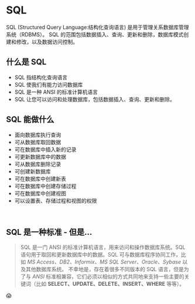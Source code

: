 # SQL

SQL (Structured Query Language:结构化查询语言) 是用于管理关系数据库管理系统（RDBMS）。 SQL 的范围包括数据插入、查询、更新和删除，数据库模式创建和修改，以及数据访问控制。
<br/> 

## 什么是 SQL
* SQL 指结构化查询语言
* SQL 使我们有能力访问数据库
* SQL 是一种 ANSI 的标准计算机语言
* SQL 让您可以访问和处理数据库，包括数据插入、查询、更新和删除。

## SQL 能做什么
* 面向数据库执行查询
* 可从数据库取回数据
* 可在数据库中插入新的记录
* 可更新数据库中的数据
* 可从数据库删除记录
* 可创建新数据库
* 可在数据库中创建新表
* 可在数据库中创建存储过程
* 可在数据库中创建视图
* 可以设置表、存储过程和视图的权限
<br/> 

## SQL 是一种标准 - 但是...
>SQL 是一门 ANSI 的标准计算机语言，用来访问和操作数据库系统。SQL 语句用于取回和更新数据库中的数据。SQL 可与数据库程序协同工作，比如 _MS Access、DB2、Informix、MS SQL Server、Oracle、Sybase_ 以及其他数据库系统。
>不幸地是，存在着很多不同版本的 SQL 语言，但是为了与 _ANSI_ 标准相兼容，它们必须以相似的方式共同地来支持一些主要的关键词（比如 __SELECT、UPDATE、DELETE、INSERT、WHERE__ 等等）。

:scream:




